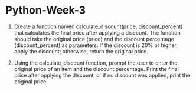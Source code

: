 # Python-Week-3

1. Create a function named calculate_discount(price, discount_percent) that calculates the final price after applying a discount. The function should take the original price (price) and the discount percentage (discount_percent) as parameters. If the discount is 20% or higher, apply the discount; otherwise, return the original price.
   
2. Using the calculate_discount function, prompt the user to enter the original price of an item and the discount percentage. Print the final price after applying the discount, or if no discount was applied, print the original price.
